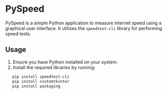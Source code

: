 # PySpeed

PySpeed is a simple Python application to measure internet speed using a graphical user interface. It utilizes the `speedtest-cli` library for performing speed tests.

## Usage

1. Ensure you have Python installed on your system.
2. Install the required libraries by running:

```bash
   pip install speedtest-cli
   pip install customtkinter
   pip install packaging
```

